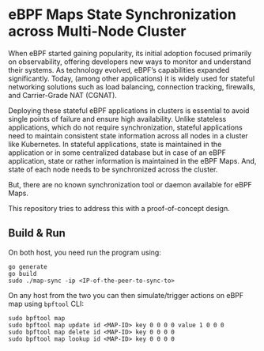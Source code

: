 # eBPF Maps State Synchronization across Multi-Node Cluster

When eBPF started gaining popularity, its initial adoption focused primarily on observability, offering developers new ways to monitor and understand their systems. As technology evolved, eBPF’s capabilities expanded significantly. Today, (among other applications) it is widely used for stateful networking solutions such as load balancing, connection tracking, firewalls, and Carrier-Grade NAT (CGNAT).

Deploying these stateful eBPF applications in clusters is essential to avoid single points of failure and ensure high availability. Unlike stateless applications, which do not require synchronization, stateful applications need to maintain consistent state information across all nodes in a cluster like Kubernetes. In stateful applications, state is maintained in the application or in some centralized database but in case of an eBPF application, state or rather information is maintained in the eBPF Maps. And, state of each node needs to be synchronized across the cluster.

But, there are no known synchronization tool or daemon available for eBPF Maps.

This repository tries to address this with a proof-of-concept design.

## Build & Run

On both host, you need run the program using:

```
go generate
go build
sudo ./map-sync -ip <IP-of-the-peer-to-sync-to>
```

On any host from the two you can then simulate/trigger actions on eBPF map using `bpftool` CLI:

```
sudo bpftool map
sudo bpftool map update id <MAP-ID> key 0 0 0 0 value 1 0 0 0
sudo bpftool map delete id <MAP-ID> key 0 0 0 0
sudo bpftool map lookup id <MAP-ID> key 0 0 0 0
```
